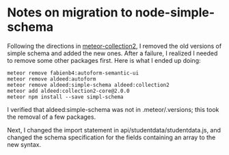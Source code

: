 # Notes on migration to node-simple-schema

Following the directions in [meteor-collection2](https://github.com/aldeed/meteor-collection2), I removed the old versions of simple schema and added the new ones. After a failure, I realized I needed to remove some other packages first. Here is what I ended up doing:

```
meteor remove fabienb4:autoform-semantic-ui
meteor remove aldeed:autoform
meteor remove aldeed:simple-schema aldeed:collection2
meteor add aldeed:collection2-core@2.0.0
meteor npm install --save simpl-schema
```
I verified that aldeed:simple-schema was not in .meteor/.versions; this took the removal of a few packages. 

Next, I changed the import statement in api/studentdata/studentdata.js, and changed the schema specification for the fields containing an array to the new syntax.

